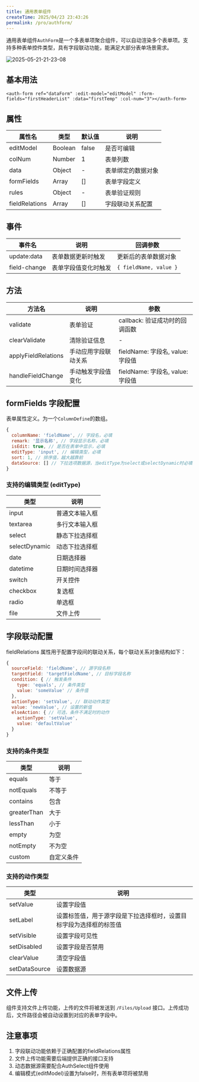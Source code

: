 ```yaml
---
title: 通用表单组件
createTime: 2025/04/23 23:43:26
permalink: /pro/authform/
---
```


通用表单组件`AuthForm`是一个多表单项聚合组件，可以自动渲染多个表单项。支持多种表单控件类型，具有字段联动功能，能满足大部分表单场景需求。

![2025-05-21-21-23-08](http://img.openauth.net.cn/2025-05-21-21-23-08.png)

## 基本用法

```vue
<auth-form ref="dataForm" :edit-model="editModel" :form-fields="firstHeaderList" :data="firstTemp" :col-num="3"></auth-form>
```

## 属性

| 属性名 | 类型 | 默认值 | 说明 |
| --- | --- | --- | --- |
| editModel | Boolean | false | 是否可编辑 |
| colNum | Number | 1 | 表单列数 |
| data | Object | - | 表单绑定的数据对象 |
| formFields | Array | [] | 表单字段定义 |
| rules | Object | - | 表单验证规则 |
| fieldRelations | Array | [] | 字段联动关系配置 |

## 事件

| 事件名 | 说明 | 回调参数 |
| --- | --- | --- |
| update:data | 表单数据更新时触发 | 更新后的表单数据对象 |
| field-change | 表单字段值变化时触发 | `{ fieldName, value }` |

## 方法

| 方法名 | 说明 | 参数 |
| --- | --- | --- |
| validate | 表单验证 | callback: 验证成功时的回调函数 |
| clearValidate | 清除验证信息 | - |
| applyFieldRelations | 手动应用字段联动关系 | fieldName: 字段名, value: 字段值 |
| handleFieldChange | 手动触发字段值变化 | fieldName: 字段名, value: 字段值 |

## formFields 字段配置

表单属性定义。为一个`ColumnDefine`的数组。

```javascript
{
  columnName: 'fieldName', // 字段名，必填
  remark: '显示名称', // 字段显示名称，必填
  isEdit: true, // 是否在表单中显示，必填
  editType: 'input', // 编辑类型，必填
  sort: 1, // 排序值，越大越靠前
  dataSource: [] // 下拉选项数据源，当editType为select或selectDynamic时必填
}
```

### 支持的编辑类型 (editType)

| 类型 | 说明 |
| --- | --- |
| input | 普通文本输入框 |
| textarea | 多行文本输入框 |
| select | 静态下拉选择框 |
| selectDynamic | 动态下拉选择框 |
| date | 日期选择器 |
| datetime | 日期时间选择器 |
| switch | 开关控件 |
| checkbox | 复选框 |
| radio | 单选框 |
| file | 文件上传 |

## 字段联动配置

fieldRelations 属性用于配置字段间的联动关系，每个联动关系对象结构如下：

```javascript
{
  sourceField: 'fieldName', // 源字段名称
  targetField: 'targetFieldName', // 目标字段名称
  condition: { // 触发条件
    type: 'equals', // 条件类型
    value: 'someValue' // 条件值
  },
  actionType: 'setValue', // 联动动作类型
  value: 'newValue', // 设置的新值
  elseAction: { // 可选，条件不满足时的动作
    actionType: 'setValue',
    value: 'defaultValue'
  }
}
```

### 支持的条件类型

| 类型 | 说明 |
| --- | --- |
| equals | 等于 |
| notEquals | 不等于 |
| contains | 包含 |
| greaterThan | 大于 |
| lessThan | 小于 |
| empty | 为空 |
| notEmpty | 不为空 |
| custom | 自定义条件 |

### 支持的动作类型

| 类型 | 说明 |
| --- | --- |
| setValue | 设置字段值 |
| setLabel | 设置标签值，用于源字段是下拉选择框时，设置目标字段为选择框的标签值 |
| setVisible | 设置字段可见性 |
| setDisabled | 设置字段是否禁用 |
| clearValue | 清空字段值 |
| setDataSource | 设置数据源 |

## 文件上传

组件支持文件上传功能，上传的文件将被发送到 `/Files/Upload` 接口。上传成功后，文件路径会被自动设置到对应的表单字段中。

## 注意事项

1. 字段联动功能依赖于正确配置的fieldRelations属性
2. 文件上传功能需要后端提供正确的接口支持
3. 动态数据源需要配合AuthSelect组件使用
4. 编辑模式(editModel)设置为false时，所有表单项将被禁用 